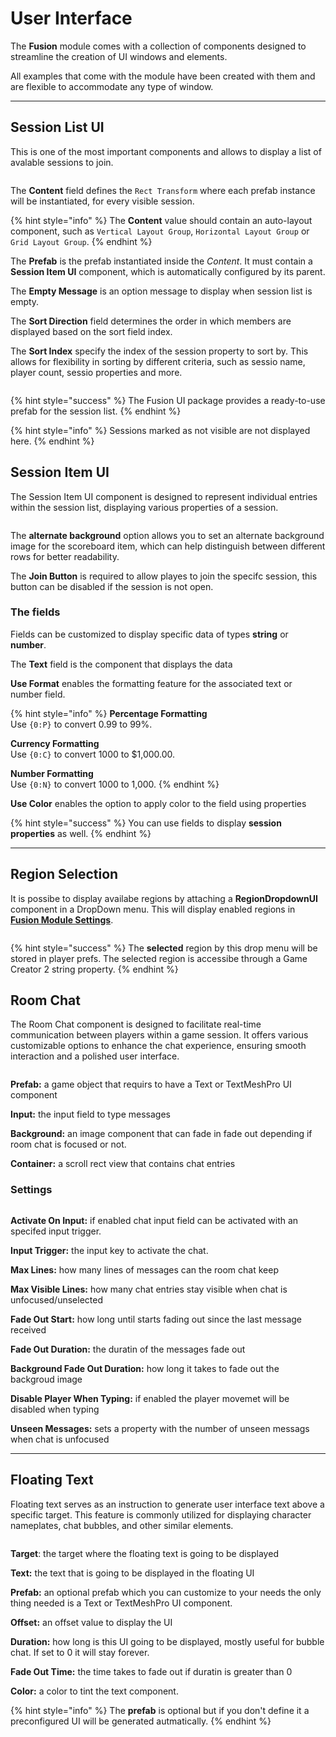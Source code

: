 # User Interface

The **Fusion** module comes with a collection of components designed to streamline the creation of UI windows and elements.

All examples that come with the module have been created with them and are flexible to accommodate any type of window.

***

## Session List UI

This is one of the most important components and allows to display a list of avalable sessions to join.

<figure><img src="../../.gitbook/assets/image (91).png" alt=""><figcaption></figcaption></figure>

The **Content** field defines the `Rect Transform` where each prefab instance will be instantiated, for every visible session.

{% hint style="info" %}
The **Content** value should contain an auto-layout component, such as `Vertical Layout Group`, `Horizontal Layout Group` or `Grid Layout Group`.
{% endhint %}

The **Prefab** is the prefab instantiated inside the _Content_. It must contain a **Session Item UI** component, which is automatically configured by its parent.

The **Empty Message** is an option message to display when session list is empty.

The **Sort Direction** field determines the order in which members are displayed based on the sort field index.

The **Sort Index** specify the index of the session property to sort by. This allows for flexibility in sorting by different criteria, such as sessio name, player count, sessio properties and more.

<figure><img src="../../.gitbook/assets/image (92).png" alt=""><figcaption></figcaption></figure>

{% hint style="success" %}
The Fusion UI package provides a ready-to-use prefab for the session list.
{% endhint %}

{% hint style="info" %}
Sessions marked as not visible are not displayed here.
{% endhint %}

## Session Item UI

The Session Item UI component is designed to represent individual entries within the session list, displaying various properties of a session.&#x20;

<figure><img src="../../.gitbook/assets/image (93).png" alt=""><figcaption></figcaption></figure>

The **alternate background** option allows you to set an alternate background image for the scoreboard item, which can help distinguish between different rows for better readability.

The **Join Button** is required to allow playes to join the specifc session, this button can be disabled if the session is not open.

### The fields

Fields can be customized to display specific data of types **string** or **number**.

The **Text** field is the component that displays the data

**Use Format** enables the formatting feature for the associated text or number field.

{% hint style="info" %}
**Percentage Formatting**\
Use `{0:P}` to convert 0.99 to 99%.

**Currency Formatting**\
Use `{0:C}` to convert 1000 to $1,000.00.

**Number Formatting**\
Use `{0:N}` to convert 1000 to 1,000.
{% endhint %}

**Use Color** enables the option to apply color to the field using properties

{% hint style="success" %}
You can use fields to display **session properties** as well.
{% endhint %}



***

## Region Selection

It is possibe to display availabe regions by attaching a **RegionDropdownUI** component in a DropDown menu. This will display enabled regions in [**Fusion Module Settings**](settings.md).

<figure><img src="../../.gitbook/assets/image (4) (1).png" alt=""><figcaption></figcaption></figure>

{% hint style="success" %}
The **selected** region by this drop menu will be stored in player prefs. The selected region is accessibe through a Game Creator 2 string property.
{% endhint %}

## Room Chat

The Room Chat component is designed to facilitate real-time communication between players within a game session. It offers various customizable options to enhance the chat experience, ensuring smooth interaction and a polished user interface.

<figure><img src="../../.gitbook/assets/image (3) (1).png" alt=""><figcaption></figcaption></figure>

**Prefab:** a game object that requirs to have a Text or TextMeshPro UI component

**Input:** the input field to type messages

**Background:** an image component that can fade in fade out depending if room chat is focused or not.

**Container:**  a scroll rect view that contains chat entries

### Settings

<figure><img src="../../.gitbook/assets/Screenshot 2024-08-18 at 6.46.06 PM.png" alt=""><figcaption></figcaption></figure>

**Activate On Input:** if enabled chat input field can be activated with an specifed input trigger.

**Input Trigger:** the input key to activate the chat.

**Max Lines:** how many lines of messages can the room chat keep

**Max Visible Lines:**  how many chat entries stay visible when chat is unfocused/unselected

**Fade Out Start:** how long until starts fading out since the last message received

**Fade Out Duration:** the duratin of the messages fade out

**Background Fade Out Duration:** how long it takes to fade out the backgroud image

**Disable Player When Typing:** if enabled the player movemet will be disabled when typing

**Unseen Messages:** sets a property with the number of unseen messags when chat is unfocused



***

## Floating Text

Floating text serves as an instruction to generate user interface text above a specific target. This feature is commonly utilized for displaying character nameplates, chat bubbles, and other similar elements.

<figure><img src="../../.gitbook/assets/image (94).png" alt=""><figcaption></figcaption></figure>

**Target**: the target where the floating text is going to be displayed

**Text:** the text that is going to be displayed in the floating UI

**Prefab:** an optional prefab which you can customize to your needs the only thing needed is a Text or  TextMeshPro UI component.

**Offset:** an offset value to display the UI

**Duration:** how long is this UI going to be displayed, mostly useful for bubble chat. If set to 0 it will stay forever.

**Fade Out Time:** the time takes to fade out if duratin is greater than 0

**Color:** a color to tint the text component.

{% hint style="info" %}
The **prefab** is optional but if you don't define it a preconfigured UI will be generated autmatically.
{% endhint %}
